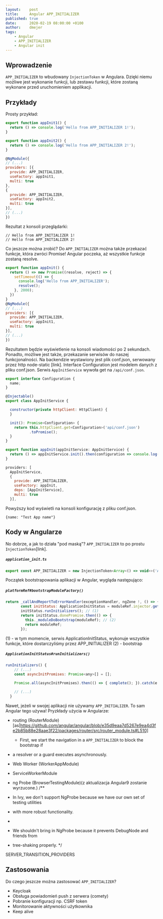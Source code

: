 ```yaml
---
layout:    post
title:     Angular APP_INITIALIZER
published: true
date:      2020-02-19 08:00:00 +0100
author:    dmejer
tags:
    - Angular
    - APP_INITIALIZER
    - Angular init
---
```


## Wprowadzenie
`APP_INITIALIZER` to wbudowany `InjectionToken` w Angulara. Dzięki niemu możliwe jest wykonanie funkcji, lub zestawu funkcji, które zostaną wykonane przed uruchomieniem applikacji.

## Przykłady
Prosty przykład:
``` js
export function appInit1() {
  return () => console.log('Hello from APP_INITIALIZER 1!');
}

export function appInit2() {
  return () => console.log('Hello from APP_INITIALIZER 2!');
}

@NgModule({
// (...)
providers: [{
  provide: APP_INITIALIZER,
  useFactory: appInit1,
  multi: true
},
{
  provide: APP_INITIALIZER,
  useFactory: appInit2,
  multi: true
}],
// (...)
})
```
Rezultat z konsoli przeglądarki:
```
// Hello from APP_INITIALIZER 1!
// Hello from APP_INITIALIZER 2!
```
Co jeszcze można zrobić? Do `APP_INITIALIZER` można także przekazać funkcje, która zwróci Promise! Angular poczeka, aż wszystkie funkcje zostaną resolve.
```js
export function appInit() {
  return () => new Promise((resolve, reject) => {
    setTimeout(() => {
      console.log('Hello from APP_INITIALIZER');
      resolve();
    }, 2000);
  })
}
@NgModule({
// (...)
providers: [{
  provide: APP_INITIALIZER,
  useFactory: appInit1,
  multi: true
}],
// (...)
})
```
Rezultatem będzie wyświetlenie na konsoli wiadomości po 2 sekundach.
Ponadto, możliwe jest także, przekazanie serwisów do naszej funkcjonalności.
Na backendzie wystawiony jest plik conf.json, serwowany przez http node-static [link].
Interface Configuration jest modelem danych z pliku conf.json.
Serwis `AppInitService` wywoła get na `/api/conf.json`. 

```js
export interface Configuration {
  name;
}

@Injectable()
export class AppInitService {

  constructor(private httpClient: HttpClient) {
  }

  init(): Promise<Configuration> {
    return this.httpClient.get<Configuration>('api/conf.json')
           .toPromise();
  }
}
```

```js
export function appInit(appInitService: AppInitService) {
  return () => appInitService.init().then(configuration => console.log(configuration));
}

providers: [
  AppInitService,
  {
    provide: APP_INITIALIZER,
    useFactory: appInit,
    deps: [AppInitService],
    multi: true
  }],
```
Powyższy kod wyświetli na konsoli konfigurację z pliku conf.json.
```
{name: "Test App name"}
```

## Kody w Angularze
No dobrze, a jak to działa "pod maską"?
`APP_INITIALIZER` to po prostu `InjectionToken`[link].
##### *`application_init.ts`*
```js
export const APP_INITIALIZER = new InjectionToken<Array<() => void>>('Application Initializer');
```
Początek bootstrapowania aplikacji w Angular, wygląda następująco:
##### *`platformRef#bootstrapModuleFactory()`*
``` js
return _callAndReportToErrorHandler(exceptionHandler, ngZone !, () => {
       const initStatus: ApplicationInitStatus = moduleRef.injector.get(ApplicationInitStatus);
       initStatus.runInitializers(); // (1)
       return initStatus.donePromise.then(() => {
         this._moduleDoBootstrap(moduleRef); // (2)
         return moduleRef;
       });
```
(1) - w tym momencie, serwis ApplicationInitStatus, wykonuje wszystkie funkcje, które dostarczyliśmy przez APP_INITIALIZER
(2) - bootstrap

##### *`ApplicationInitStatus#runInitializers()`*
```js
runInitializers() {
    // (...)
    const asyncInitPromises: Promise<any>[] = [];

    Promise.all(asyncInitPromises).then(() => { complete(); }).catch(e => { this.reject(e); });

    // (...)
  }
```

Nawet, jeżeli w swojej aplikacji nie używamy `APP_INITIALIZER`. To sam Angular tego używa!
Pryzkłady użycia w Angularze:
* routing (RouterModule) [as|https://github.com/angular/angular/blob/e35d9eaa7d5267e9ea4d3fe2b85b88e28aae3f22/packages/router/src/router_module.ts#L510]
  * First, we start the navigation in a `APP_INITIALIZER` to block the bootstrap if
* a resolver or a guard executes asynchronously.


* Web Worker (WorkerAppModule)
* ServiceWorkerModule
* ng Probe (BrowserTestingModule)(z aktualizacja Angular9 zostanie wyrzucone.)
/**
 * In Ivy, we don't support NgProbe because we have our own set of testing utilities
 * with more robust functionality.
 *
 * We shouldn't bring in NgProbe because it prevents DebugNode and friends from
 * tree-shaking properly.
 */

SERVER_TRANSITION_PROVIDERS

## Zastosowania
Do czego jeszcze można zastosować `APP_INITIALIZER`?
* Keycloak
* Obsługa powiadomień push z serwera (comety)
* Pobranie konfiguracji np. CSRF token
* Monitorowanie aktywności użytkownika
* Keep alive

